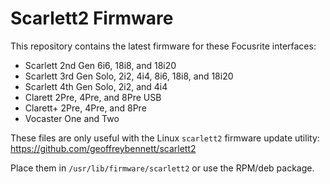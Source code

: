 # Scarlett2 Firmware

This repository contains the latest firmware for these Focusrite
interfaces:

- Scarlett 2nd Gen 6i6, 18i8, and 18i20
- Scarlett 3rd Gen Solo, 2i2, 4i4, 8i6, 18i8, and 18i20
- Scarlett 4th Gen Solo, 2i2, and 4i4
- Clarett 2Pre, 4Pre, and 8Pre USB
- Clarett+ 2Pre, 4Pre, and 8Pre
- Vocaster One and Two

These files are only useful with the Linux `scarlett2` firmware update
utility: https://github.com/geoffreybennett/scarlett2

Place them in `/usr/lib/firmware/scarlett2` or use the RPM/deb
package.

